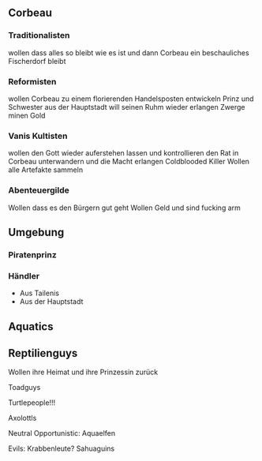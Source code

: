 


## Corbeau


### Traditionalisten
wollen dass alles so bleibt wie es ist und dann Corbeau ein beschauliches Fischerdorf bleibt
### Reformisten
wollen Corbeau zu einem florierenden Handelsposten entwickeln
Prinz und Schwester aus der Hauptstadt will seinen Ruhm wieder erlangen
Zwerge minen Gold
### Vanis Kultisten
wollen den Gott wieder auferstehen lassen und kontrollieren
den Rat in Corbeau unterwandern und die Macht erlangen
Coldblooded Killer
Wollen alle Artefakte sammeln
### Abenteuergilde
Wollen dass es den Bürgern gut geht
Wollen Geld und sind fucking arm


## Umgebung

### Piratenprinz
### Händler
- Aus Tailenis
- Aus der Hauptstadt

## Aquatics

## Reptilienguys
Wollen ihre Heimat und ihre Prinzessin zurück


Toadguys





Turtlepeople!!!

Axolottls


Neutral Opportunistic:
Aquaelfen


Evils:
Krabbenleute?
Sahuaguins